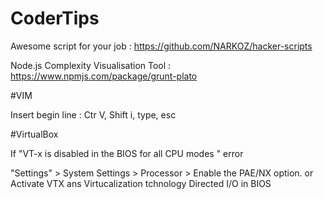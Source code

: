 # CoderTips

Awesome script for your job : https://github.com/NARKOZ/hacker-scripts

Node.js Complexity Visualisation Tool : https://www.npmjs.com/package/grunt-plato

#VIM

Insert begin line : Ctr V, Shift i, type, esc

#VirtualBox

If "VT-x is disabled in the BIOS for all CPU modes " error 
 
 "Settings" > System Settings > Processor > Enable the PAE/NX option. or Activate VTX ans Virtucalization tchnology Directed I/O in BIOS
